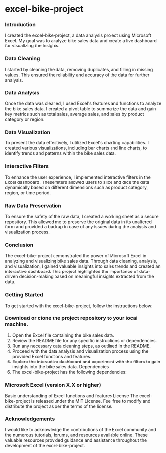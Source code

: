 # excel-bike-project

### Introduction
I created the excel-bike-project, a data analysis project using Microsoft Excel. My goal was to analyze bike sales data and create a live dashboard for visualizing the insights.

### Data Cleaning
I started by cleaning the data, removing duplicates, and filling in missing values. This ensured the reliability and accuracy of the data for further analysis.

### Data Analysis
Once the data was cleaned, I used Excel's features and functions to analyze the bike sales data. I created a pivot table to summarize the data and gain key metrics such as total sales, average sales, and sales by product category or region.

### Data Visualization
To present the data effectively, I utilized Excel's charting capabilities. I created various visualizations, including bar charts and line charts, to identify trends and patterns within the bike sales data.

### Interactive Filters
To enhance the user experience, I implemented interactive filters in the Excel dashboard. These filters allowed users to slice and dice the data dynamically based on different dimensions such as product category, region, or time period.

### Raw Data Preservation
To ensure the safety of the raw data, I created a working sheet as a secure repository. This allowed me to preserve the original data in its unaltered form and provided a backup in case of any issues during the analysis and visualization process.

### Conclusion
The excel-bike-project demonstrated the power of Microsoft Excel in analyzing and visualizing bike sales data. Through data cleaning, analysis, and visualization, I gained valuable insights into sales trends and created an interactive dashboard. This project highlighted the importance of data-driven decision-making based on meaningful insights extracted from the data.

### Getting Started
To get started with the excel-bike-project, follow the instructions below:

### Download or clone the project repository to your local machine.

1. Open the Excel file containing the bike sales data.
2. Review the README file for any specific instructions or dependencies.
3. Run any necessary data cleaning steps, as outlined in the README.
4. Proceed with the data analysis and visualization process using the provided Excel functions and features.
5. Explore the interactive dashboard and experiment with the filters to gain insights into the bike sales data.
Dependencies
6. The excel-bike-project has the following dependencies:

### Microsoft Excel (version X.X or higher)
Basic understanding of Excel functions and features
License
The excel-bike-project is released under the MIT License. Feel free to modify and distribute the project as per the terms of the license.

### Acknowledgements
I would like to acknowledge the contributions of the Excel community and the numerous tutorials, forums, and resources available online. These valuable resources provided guidance and assistance throughout the development of the excel-bike-project.
